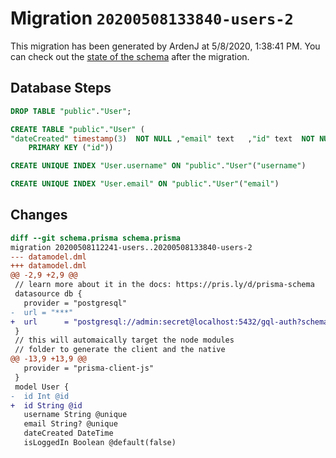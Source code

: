 # Migration `20200508133840-users-2`

This migration has been generated by ArdenJ at 5/8/2020, 1:38:41 PM.
You can check out the [state of the schema](./schema.prisma) after the migration.

## Database Steps

```sql
DROP TABLE "public"."User";

CREATE TABLE "public"."User" (
"dateCreated" timestamp(3)  NOT NULL ,"email" text   ,"id" text  NOT NULL ,"isLoggedIn" boolean  NOT NULL DEFAULT false,"username" text  NOT NULL ,
    PRIMARY KEY ("id"))

CREATE UNIQUE INDEX "User.username" ON "public"."User"("username")

CREATE UNIQUE INDEX "User.email" ON "public"."User"("email")
```

## Changes

```diff
diff --git schema.prisma schema.prisma
migration 20200508112241-users..20200508133840-users-2
--- datamodel.dml
+++ datamodel.dml
@@ -2,9 +2,9 @@
 // learn more about it in the docs: https://pris.ly/d/prisma-schema
 datasource db {
   provider = "postgresql"
-  url = "***"
+  url      = "postgresql://admin:secret@localhost:5432/gql-auth?schema=public"
 }
 // this will automaically target the node modules 
 // folder to generate the client and the native 
@@ -13,9 +13,9 @@
   provider = "prisma-client-js"
 }
 model User {
-  id Int @id 
+  id String @id 
   username String @unique
   email String? @unique
   dateCreated DateTime 
   isLoggedIn Boolean @default(false)
```


